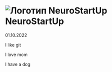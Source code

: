 # ![Логотип NeuroStartUp](img/NeuroStartUpIcon.png) NeuroStartUp

01.10.2022

I like git

I love mom

I have a dog